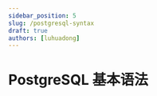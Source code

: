 ```yaml
---
sidebar_position: 5
slug: /postgresql-syntax
draft: true
authors: [luhuadong]
---
```


# PostgreSQL 基本语法

